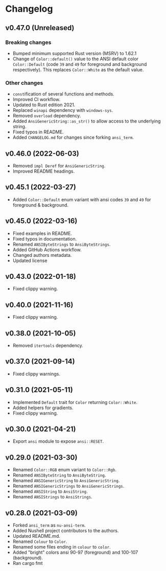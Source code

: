 # Changelog

## v0.47.0 (Unreleased)

### Breaking changes

- Bumped minimum supported Rust version (MSRV) to 1.62.1
- Change of `Color::default()` value to the ANSI default color `Color::Default` (code `39` and `49` for foreground and background respectively). This replaces `Color::White` as the default value.

### Other changes

- `const`ification of several functions and methods.
- Improved CI workflow.
- Updated to Rust edition 2021.
- Replaced `winapi` dependency with `windows-sys`.
- Removed `overload` dependency.
- Added `AnsiGenericString::as_str()` to allow access to the underlying string.
- Fixed typos in README.
- Added `CHANGELOG.md` for changes since forking `ansi_term`.

## v0.46.0 (2022-06-03)

- Removed `impl Deref` for `AnsiGenericString`.
- Improved README headings.

## v0.45.1 (2022-03-27)

- Added `Color::Default` enum variant with ansi codes `39` and `49` for foreground & background.

## v0.45.0 (2022-03-16)

- Fixed examples in README.
- Fixed typos in documentation.
- Renamed `ANSIByteStrings` to `AnsiByteStrings`.
- Added GitHub Actions workflow.
- Changed authors metadata.
- Updated license

## v0.43.0 (2022-01-18)

- Fixed clippy warning.

## v0.40.0 (2021-11-16)

- Fixed clippy warning.

## v0.38.0 (2021-10-05)

- Removed `itertools` dependency.

## v0.37.0 (2021-09-14)

- Fixed clippy warnings.

## v0.31.0 (2021-05-11)

- Implemented `Default` trait for `Color` returning `Color::White`.
- Added helpers for gradients.
- Fixed clippy warning.

## v0.30.0 (2021-04-21)

- Export `ansi` module to expose `ansi::RESET`.

## v0.29.0 (2021-03-30)

- Renamed `Color::RGB` enum variant to `Color::Rgb`.
- Renamed `ANSIByteString` to `AnsiByteString`.
- Renamed `ANSIGenericString` to `AnsiGenericString`.
- Renamed `ANSIGenericStrings` to `AnsiGenericStrings`.
- Renamed `ANSIString` to `AnsiString`.
- Renamed `ANSIStrings` to `AnsiStrings`.

## v0.28.0 (2021-03-09)

- Forked `ansi_term` as `nu-ansi-term`.
- Added Nushell project contributors to the authors.
- Updated README.md.
- Renamed `Colour` to `Color`.
- Renamed some files ending in `colour` to `color`.
- Added "bright" colors ansi 90-97 (foreground) and 100-107 (background).
- Ran cargo fmt
